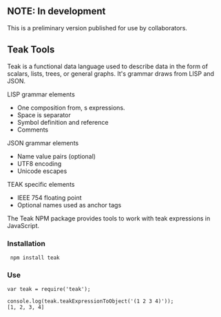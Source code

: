 
## NOTE: In development
This is a preliminary version published for use by collaborators.

## Teak Tools
Teak is a functional data language used to describe data in the form of scalars,
lists, trees, or general graphs. It's grammar draws from LISP and JSON.

LISP grammar elements
* One composition from, s expressions.
* Space is separator
* Symbol definition and reference
* Comments

JSON grammar elements
* Name value pairs (optional)
* UTF8 encoding
* Unicode escapes

TEAK specific elements
* IEEE 754 floating point
* Optional names used as anchor tags

The Teak NPM package provides tools to work with teak expressions in JavaScript.

### Installation

```
 npm install teak
```

### Use

```
var teak = require('teak');

console.log(teak.teakExpressionToObject('(1 2 3 4)'));
[1, 2, 3, 4]

```
